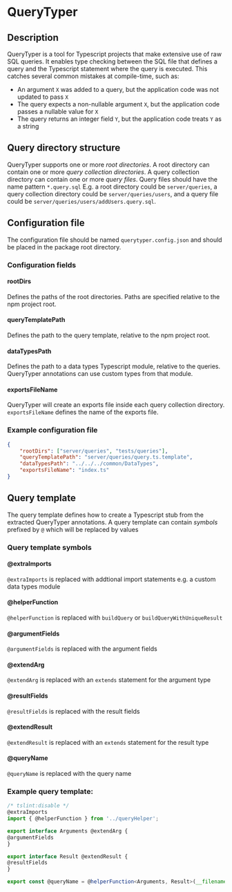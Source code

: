 # QueryTyper
## Description
QueryTyper is a tool for Typescript projects that make extensive use of raw SQL queries. It enables type checking between the SQL file that defines a query and the Typescript statement where the query is executed. This catches several common mistakes at compile-time, such as:
- An argument `X` was added to a query, but the application code was not updated to pass `X`
- The query expects a non-nullable argument `X`, but the application code passes a nullable value for `X`
- The query returns an integer field `Y`, but the application code treats `Y` as a string

## Query directory structure
QueryTyper supports one or more *root directories*.
A root directory can contain one or more *query collection directories*.
A query collection directory can contain one or more *query files*.
Query files should have the name pattern `*.query.sql`
E.g. a root directory could be `server/queries`, a query collection directory could be `server/queries/users`, and a query file could be `server/queries/users/addUsers.query.sql`.

## Configuration file
The configuration file should be named `querytyper.config.json` and should be placed in the package root directory.
### Configuration fields
#### rootDirs
Defines the paths of the root directories. Paths are specified relative to the npm project root. 
#### queryTemplatePath
Defines the path to the query template, relative to the npm project root.
#### dataTypesPath
Defines the path to a data types Typescript module, relative to the queries. QueryTyper annotations can use custom types from that module.
#### exportsFileName
QueryTyper will create an exports file inside each query collection directory. `exportsFileName` defines the name of the exports file.

### Example configuration file
```json
{
    "rootDirs": ["server/queries", "tests/queries"],
    "queryTemplatePath": "server/queries/query.ts.template",
    "dataTypesPath": "../../../common/DataTypes",
    "exportsFileName": "index.ts"
}
```
## Query template
The query template defines how to create a Typescript stub from the extracted QueryTyper annotations.
A query template can contain *symbols* prefixed by `@` which will be replaced by values
### Query template symbols
#### @extraImports
`@extraImports` is replaced with addtional import statements e.g. a custom data types module
#### @helperFunction
`@helperFunction` is replaced with `buildQuery` or `buildQueryWithUniqueResult`
#### @argumentFields
`@argumentFields` is replaced with the argument fields
#### @extendArg
`@extendArg` is replaced with an `extends` statement for the argument type
#### @resultFields
`@resultFields` is replaced with the result fields
#### @extendResult
`@extendResult` is replaced with an `extends` statement for the result type
#### @queryName
`@queryName` is replaced with the query name

### Example query template:
```ts
/* tslint:disable */
@extraImports
import { @helperFunction } from '../queryHelper';

export interface Arguments @extendArg {
@argumentFields
}

export interface Result @extendResult {
@resultFields
}

export const @queryName = @helperFunction<Arguments, Result>(__filename);
```
